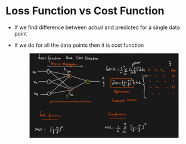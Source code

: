 # Loss Function vs Cost Function

* If we find difference between actual and predicted for a single data point
*   If we do for all the data points then it is cost function

    <figure><img src="../../.gitbook/assets/image (5) (1).png" alt=""><figcaption></figcaption></figure>
